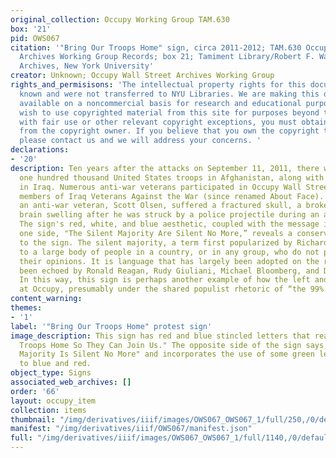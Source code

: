 ```yaml
---
original_collection: Occupy Working Group TAM.630
box: '21'
pid: OWS067
citation: '"Bring Our Troops Home" sign, circa 2011-2012; TAM.630 Occupy Wall Street
  Archives Working Group Records; box 21; Tamiment Library/Robert F. Wagner Labor
  Archives, New York University'
creator: Unknown; Occupy Wall Street Archives Working Group
rights_and_permisisons: 'The intellectual property rights for this document are not
  known and were not transferred to NYU Libraries. We are making this document publicly
  available on a noncommercial basis for research and educational purposes. If you
  wish to use copyrighted material from this site for purposes beyond those in accordance
  with fair use or other relevant copyright exceptions, you must obtain permission
  from the copyright owner. If you believe that you own the copyright to this document,
  please contact us and we will address your concerns. '
declarations:
- '20'
description: Ten years after the attacks on September 11, 2011, there were still almost
  one hundred thousand United States troops in Afghanistan, along with thousands more
  in Iraq. Numerous anti-war veterans participated in Occupy Wall Street, including
  members of Iraq Veterans Against the War (since renamed About Face). In Oakland,
  an anti-war veteran, Scott Olsen, suffered a fractured skull, a broken neck, and
  brain swelling after he was struck by a police projectile during an attack on protesters.
  The sign's red, white, and blue aesthetic, coupled with the message it gives on
  one side, "The Silent Majority Are Silent No More,” reveals a conservative undercurrent
  to the sign. The silent majority, a term first popularized by Richard Nixon, refers
  to a large body of people in a country, or in any group, who do not publicly express
  their opinions. It is language that has largely been adopted on the right, and has
  been echoed by Ronald Reagan, Rudy Giuliani, Michael Bloomberg, and Donald Trump.
  In this way, this sign is perhaps another example of how the left and right collided
  at Occupy, presumably under the shared populist rhetoric of “the 99%.”
content_warning:
themes:
- '1'
label: '"Bring Our Troops Home" protest sign'
image_description: This sign has red and blue stincled letters that read, "Bring Our
  Troops Home So They Can Join Us." The opposite side of the sign says, "The Silent
  Majority Is Silent No More" and incorporates the use of some green letters in addition
  to blue and red.
object_type: Signs
associated_web_archives: []
order: '66'
layout: occupy_item
collection: items
thumbnail: "/img/derivatives/iiif/images/OWS067_OWS067_1/full/250,/0/default.jpg"
manifest: "/img/derivatives/iiif/OWS067/manifest.json"
full: "/img/derivatives/iiif/images/OWS067_OWS067_1/full/1140,/0/default.jpg"
---
```

